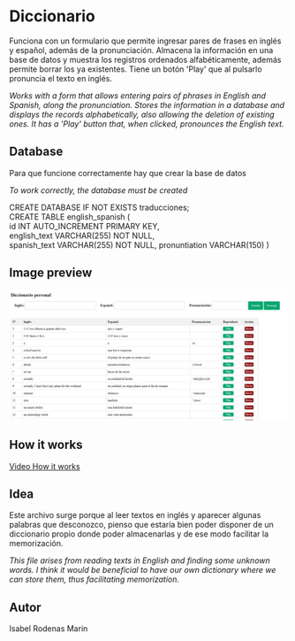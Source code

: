 # Diccionario
Funciona con un formulario que permite ingresar pares de frases en inglés y español, además de la pronunciación. Almacena la información en una base de datos y muestra los registros ordenados alfabéticamente, además permite borrar los ya existentes. Tiene un botón 'Play' que al pulsarlo pronuncia el texto en inglés.  

*Works with a form that allows entering pairs of phrases in English and Spanish, along the pronunciation.
Stores the information in a database and displays the records alphabetically, also allowing the deletion of existing ones.
It has a 'Play' button that, when clicked, pronounces the English text.*

## Database
Para que funcione correctamente hay que crear la base de datos

*To work correctly, the database must be created*
  
CREATE DATABASE IF NOT EXISTS traducciones;  
CREATE TABLE english_spanish (  
    id INT AUTO_INCREMENT PRIMARY KEY,  
    english_text VARCHAR(255) NOT NULL,  
    spanish_text VARCHAR(255) NOT NULL,
    pronuntiation VARCHAR(150)
)

## Image preview
![Preview](https://raw.githubusercontent.com/isromar/php/main/diccionario/preview.JPG)

## How it works
[Video How it works](https://youtu.be/i-SQhMCgNhQ)

## Idea
Este archivo surge porque al leer textos en inglés y aparecer algunas palabras que desconozco, pienso que estaría bien poder disponer de un diccionario propio donde poder almacenarlas y de ese modo facilitar la memorización.  

*This file arises from reading texts in English and finding some unknown words. I think it would be beneficial to have our own dictionary where we can store them, thus facilitating memorization.*

## Autor
Isabel Rodenas Marin